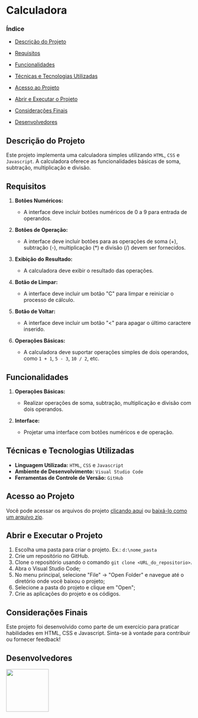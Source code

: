 # Calculadora

### Índice

- [Descrição do Projeto](#descrição-do-projeto)

- [Requisitos](#requisitos)

- [Funcionalidades](#funcionalidades)

- [Técnicas e Tecnologias Utilizadas](#técnicas-e-tecnologias-utilizadas)

- [Acesso ao Projeto](#acesso-ao-projeto)

- [Abrir e Executar o Projeto](#abrir-e-executar-o-projeto)

- [Considerações Finais](#considerações-finais)

- [Desenvolvedores](#desenvolvedores)


## Descrição do Projeto

Este projeto implementa uma calculadora simples utilizando `HTML`, `CSS` e `Javascript`. A calculadora oferece as funcionalidades básicas de soma, subtração, multiplicação e divisão.

## Requisitos

1. **Botões Numéricos:**
   - A interface deve incluir botões numéricos de 0 a 9 para entrada de operandos.

2. **Botões de Operação:**
   - A interface deve incluir botões para as operações de soma (+), subtração (-), multiplicação (*) e divisão (/) devem ser fornecidos.

3. **Exibição do Resultado:**
   - A calculadora deve exibir o resultado das operações.

4. **Botão de Limpar:**
   - A interface deve incluir um botão "C" para limpar e reiniciar o processo de cálculo.

5. **Botão de Voltar:**
   - A interface deve incluir um botão "<" para apagar o último caractere inserido.

6. **Operações Básicas:**
   - A calculadora deve suportar operações simples de dois operandos, como `1 + 1`, `5 - 3`, `10 / 2`, etc.

## Funcionalidades

1. **Operações Básicas:**
   - Realizar operações de soma, subtração, multiplicação e divisão com dois operandos.

2. **Interface:**
   - Projetar uma interface com botões numéricos e de operação.

## Técnicas e Tecnologias Utilizadas

- **Linguagem Utilizada:**  ``HTML``, ``CSS`` e ``Javascript``
- **Ambiente de Desenvolvimento:** ``Visual Studio Code``
- **Ferramentas de Controle de Versão:** ``GitHub``

## Acesso ao Projeto

Você pode acessar os arquivos do projeto [clicando aqui](https://github.com/asergioscosta/Calculadora) ou [baixá-lo como um arquivo zip](https://github.com/asergioscosta/Calculadora/archive/refs/heads/main.zip).

## Abrir e Executar o Projeto

1. Escolha uma pasta para criar o projeto. Ex.: ``d:\nome_pasta``
2. Crie um repositório no GitHub.
3. Clone o repositório usando o comando ``git clone <URL_do_repositorio>``.
4. Abra o Visual Studio Code;
5. No menu principal, selecione "File" -> "Open Folder" e navegue até o diretório onde você baixou o projeto;
6. Selecione a pasta do projeto e clique em "Open";
7. Crie as aplicações do projeto e os códigos.

## Considerações Finais

Este projeto foi desenvolvido como parte de um exercício para praticar habilidades em HTML, CSS e Javascript. Sinta-se à vontade para contribuir ou fornecer feedback!

## Desenvolvedores

[<img loading="lazy" src="https://avatars.githubusercontent.com/u/102989796?v=4" width=115>](https://github.com/asergioscosta)